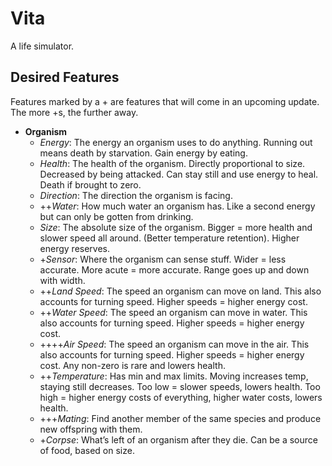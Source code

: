 # Vita
A life simulator.

## Desired Features
Features marked by a + are features that will come in an upcoming update. The more +s, the further away.

- **Organism**
  - *Energy*: The energy an organism uses to do anything. Running out means death by starvation. Gain energy by eating.
  - *Health*: The health of the organism. Directly proportional to size. Decreased by being attacked. Can stay still and use energy to heal. Death if brought to zero.
  - *Direction*: The direction the organism is facing.
  - ++*Water*: How much water an organism has. Like a second energy but can only be gotten from drinking.
  - *Size*: The absolute size of the organism. Bigger = more health and slower speed all around. (Better temperature retention). Higher energy reserves.
  - +*Sensor*: Where the organism can sense stuff. Wider = less accurate. More acute = more accurate. Range goes up and down with width.
  - ++*Land Speed*: The speed an organism can move on land. This also accounts for turning speed. Higher speeds = higher energy cost.
  - ++*Water Speed*: The speed an organism can move in water. This also accounts for turning speed. Higher speeds = higher energy cost.
  - ++++*Air Speed*: The speed an organism can move in the air. This also accounts for turning speed. Higher speeds = higher energy cost. Any non-zero is rare and lowers health.
  - ++*Temperature*: Has min and max limits. Moving increases temp, staying still decreases. Too low = slower speeds, lowers health. Too high = higher energy costs of everything, higher water costs, lowers health.
  - +++*Mating*: Find another member of the same species and produce new offspring with them.
  - +*Corpse*: What’s left of an organism after they die. Can be a source of food, based on size.

